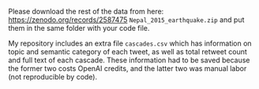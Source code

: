 Please download the rest of the data from here: https://zenodo.org/records/2587475 `Nepal_2015_earthquake.zip` and put them in the same folder with your code file.

My repository includes an extra file `cascades.csv` which has information on topic and semantic category of each tweet, as well as total retweet count and full text of each cascade. These information had to be saved because the former two costs OpenAI credits, and the latter two was manual labor (not reproducible by code).
